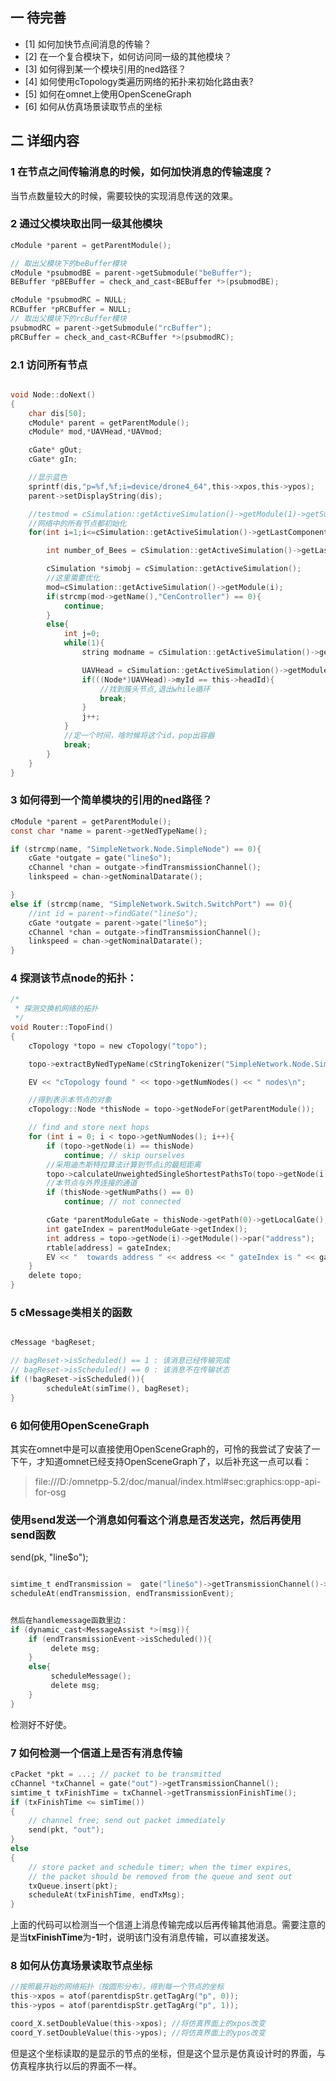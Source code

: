 ## 一 待完善

- [1] 如何加快节点间消息的传输？
- [2] 在一个复合模块下，如何访问同一级的其他模块？
- [3] 如何得到某一个模块引用的ned路径？   
- [4] 如何使用cTopology类遍历网络的拓扑来初始化路由表?
- [5] 如何在omnet上使用OpenSceneGraph
- [6] 如何从仿真场景读取节点的坐标

## 二 详细内容

### 1 在节点之间传输消息的时候，如何加快消息的传输速度？
当节点数量较大的时候，需要较快的实现消息传送的效果。



### 2 通过父模块取出同一级其他模块

```c
cModule *parent = getParentModule();

// 取出父模块下的beBuffer模块
cModule *psubmodBE = parent->getSubmodule("beBuffer");
BEBuffer *pBEBuffer = check_and_cast<BEBuffer *>(psubmodBE);

cModule *psubmodRC = NULL;
RCBuffer *pRCBuffer = NULL;
// 取出父模块下的rcBuffer模块
psubmodRC = parent->getSubmodule("rcBuffer");
pRCBuffer = check_and_cast<RCBuffer *>(psubmodRC);

```

### 2.1 访问所有节点

```c

void Node::doNext()
{
    char dis[50];
    cModule* parent = getParentModule();
    cModule* mod,*UAVHead,*UAVmod;

    cGate* gOut;
    cGate* gIn;

    //显示蓝色
    sprintf(dis,"p=%f,%f;i=device/drone4_64",this->xpos,this->ypos);
    parent->setDisplayString(dis);

    //testmod = cSimulation::getActiveSimulation()->getModule(1)->getSubmodule("UAVA",j)->getSubmodule("WirelessMod");
    //网络中的所有节点都初始化
    for(int i=1;i<=cSimulation::getActiveSimulation()->getLastComponentId();i++){

        int number_of_Bees = cSimulation::getActiveSimulation()->getLastComponentId();

        cSimulation *simobj = cSimulation::getActiveSimulation();
        //这里需要优化
        mod=cSimulation::getActiveSimulation()->getModule(i);
        if(strcmp(mod->getName(),"CenController") == 0){
            continue;
        }
        else{
            int j=0;
            while(1){
                string modname = cSimulation::getActiveSimulation()->getModule(i)->getName();

                UAVHead = cSimulation::getActiveSimulation()->getModule(i)->getSubmodule(this->clustername.c_str(),j)->getSubmodule("WirelessMod");
                if(((Node*)UAVHead)->myId == this->headId){
                    //找到簇头节点,退出while循环
                    break;
                }
                j++;
            }
            //定一个时间，啥时候将这个id，pop出容器
            break;
        }
    }
}

```



### 3 如何得到一个简单模块的引用的ned路径？

```c
cModule *parent = getParentModule();
const char *name = parent->getNedTypeName();

if (strcmp(name, "SimpleNetwork.Node.SimpleNode") == 0){
    cGate *outgate = gate("line$o");
    cChannel *chan = outgate->findTransmissionChannel();
    linkspeed = chan->getNominalDatarate();

}
else if (strcmp(name, "SimpleNetwork.Switch.SwitchPort") == 0){
    //int id = parent->findGate("line$o");
    cGate *outgate = parent->gate("line$o");
    cChannel *chan = outgate->findTransmissionChannel();
    linkspeed = chan->getNominalDatarate();
}


```

### 4 探测该节点node的拓扑：
```c
/*
 * 探测交换机网络的拓扑
 */
void Router::TopoFind()
{
    cTopology *topo = new cTopology("topo");

    topo->extractByNedTypeName(cStringTokenizer("SimpleNetwork.Node.SimpleNode SimpleNetwork.Switch.SimpleSwitch").asVector());

    EV << "cTopology found " << topo->getNumNodes() << " nodes\n";

    //得到表示本节点的对象
    cTopology::Node *thisNode = topo->getNodeFor(getParentModule());

    // find and store next hops
    for (int i = 0; i < topo->getNumNodes(); i++){
        if (topo->getNode(i) == thisNode)
            continue; // skip ourselves
        //采用迪杰斯特拉算法计算到节点i的最短距离
        topo->calculateUnweightedSingleShortestPathsTo(topo->getNode(i));
        //本节点与外界连接的通道
        if (thisNode->getNumPaths() == 0)
            continue; // not connected

        cGate *parentModuleGate = thisNode->getPath(0)->getLocalGate();
        int gateIndex = parentModuleGate->getIndex();
        int address = topo->getNode(i)->getModule()->par("address");
        rtable[address] = gateIndex;
        EV << "  towards address " << address << " gateIndex is " << gateIndex  << endl;
    }
    delete topo;
}

```
### 5 cMessage类相关的函数

```c

cMessage *bagReset;

// bagReset->isScheduled() == 1 : 该消息已经传输完成
// bagReset->isScheduled() == 0 : 该消息不在传输状态
if (!bagReset->isScheduled()){
        scheduleAt(simTime(), bagReset);
}

```

### 6 如何使用OpenSceneGraph
其实在omnet中是可以直接使用OpenSceneGraph的，可怜的我尝试了安装了一下午，才知道omnet已经支持OpenSceneGraph了，以后补充这一点可以看：

>file:///D:/omnetpp-5.2/doc/manual/index.html#sec:graphics:opp-api-for-osg


### 使用send发送一个消息如何看这个消息是否发送完，然后再使用send函数

send(pk, "line$o");

```c

simtime_t endTransmission =  gate("line$o")->getTransmissionChannel()->getTransmissionFinishTime()+ETHERNETFRAMEGAP;
scheduleAt(endTransmission, endTransmissionEvent);


然后在handlemessage函数里边：
if (dynamic_cast<MessageAssist *>(msg)){
    if (endTransmissionEvent->isScheduled()){
         delete msg;
    }
    else{
         scheduleMessage();
         delete msg;
    }
}

```
检测好不好使。      



### 7 如何检测一个信道上是否有消息传输

```c
cPacket *pkt = ...; // packet to be transmitted
cChannel *txChannel = gate("out")->getTransmissionChannel();
simtime_t txFinishTime = txChannel->getTransmissionFinishTime();
if (txFinishTime <= simTime())
{
    // channel free; send out packet immediately
    send(pkt, "out");
}
else
{
    // store packet and schedule timer; when the timer expires,
    // the packet should be removed from the queue and sent out
    txQueue.insert(pkt);
    scheduleAt(txFinishTime, endTxMsg);
}

```
上面的代码可以检测当一个信道上消息传输完成以后再传输其他消息。需要注意的是当<b>txFinishTime</b>为<b>-1</b>时，说明该门没有消息传输，可以直接发送。

### 8 如何从仿真场景读取节点坐标

```c
//按照最开始的网络拓扑（按圆形分布），得到每一个节点的坐标
this->xpos = atof(parentdispStr.getTagArg("p", 0));
this->ypos = atof(parentdispStr.getTagArg("p", 1));

coord_X.setDoubleValue(this->xpos); //将仿真界面上的xpos改变
coord_Y.setDoubleValue(this->ypos); //将仿真界面上的ypos改变

```
但是这个坐标读取的是显示的节点的坐标，但是这个显示是仿真设计时的界面，与仿真程序执行以后的界面不一样。
